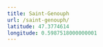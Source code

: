 ```yaml
---
title: Saint-Genouph
url: /saint-genouph/
latitude: 47.3774614
longitude: 0.5987518000000001
---
```

